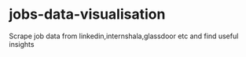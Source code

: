 # jobs-data-visualisation
Scrape job data from linkedin,internshala,glassdoor etc and find useful insights 
